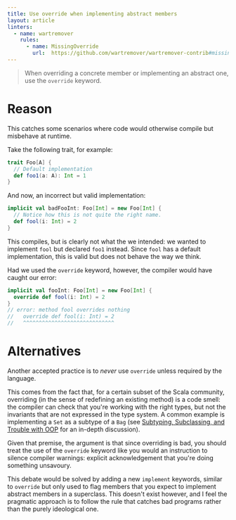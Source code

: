 ```yaml
---
title: Use override when implementing abstract members
layout: article
linters:
  - name: wartremover
    rules:
      - name: MissingOverride
        url:  https://github.com/wartremover/wartremover-contrib#missingoverride
---
```


> When overriding a concrete member or implementing an abstract one, use the `override` keyword.

# Reason

This catches some scenarios where code would otherwise compile but misbehave at runtime.

Take the following trait, for example:

```scala
trait Foo[A] {
  // Default implementation
  def foo1(a: A): Int = 1
}
```

And now, an incorrect but valid implementation:

```scala
implicit val badFooInt: Foo[Int] = new Foo[Int] {
  // Notice how this is not quite the right name.
  def fool(i: Int) = 2
}
```

This compiles, but is clearly not what the we intended: we wanted to implement `fool` but declared `foo1` instead. Since `fool` has a default implementation, this is valid but does not behave the way we think.

Had we used the `override` keyword, however, the compiler would have caught our error:

```scala
implicit val fooInt: Foo[Int] = new Foo[Int] {
  override def fool(i: Int) = 2
}
// error: method fool overrides nothing
//   override def fool(i: Int) = 2
//   ^^^^^^^^^^^^^^^^^^^^^^^^^^^^^
```

# Alternatives

Another accepted practice is to *never* use `override` unless required by the language.

This comes from the fact that, for a certain subset of the Scala community, overriding (in the sense of redefining an existing method) is a code smell: the compiler can check that you're working with the right types, but not the invariants that are not expressed in the type system. A common example is implementing a `Set` as a subtype of a `Bag` (see [Subtyping, Subclassing, and Trouble with OOP](http://okmij.org/ftp/Computation/Subtyping/) for an in-depth discussion).

Given that premise, the argument is that since overriding is bad, you should treat the use of the `override` keyword like you would an instruction to silence compiler warnings: explicit acknowledgement that you're doing something unsavoury.

This debate would be solved by adding a new `implement` keywords, similar to `override` but only used to flag members that you expect to implement abstract members in a superclass. This doesn't exist however, and I feel the pragmatic approach is to follow the rule that catches bad programs rather than the purely ideological one.
